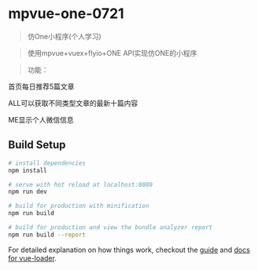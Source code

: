 # mpvue-one-0721

> 仿One小程序(个人学习)

>使用mpvue+vuex+flyio+ONE API实现仿ONE的小程序 

> 功能：

 首页每日推荐5篇文章
 
 ALL可以获取不同类型文章的最新十篇内容
 
 ME显示个人微信信息

## Build Setup

``` bash
# install dependencies
npm install

# serve with hot reload at localhost:8080
npm run dev

# build for production with minification
npm run build

# build for production and view the bundle analyzer report
npm run build --report
```

For detailed explanation on how things work, checkout the [guide](http://vuejs-templates.github.io/webpack/) and [docs for vue-loader](http://vuejs.github.io/vue-loader).
